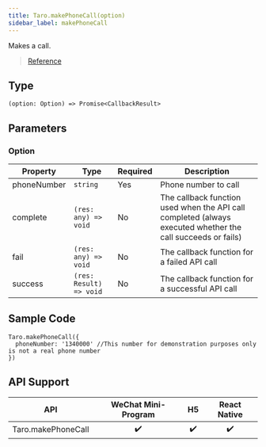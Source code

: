 ```yaml
---
title: Taro.makePhoneCall(option)
sidebar_label: makePhoneCall
---
```


Makes a call.

> [Reference](https://developers.weixin.qq.com/miniprogram/en/dev/api/device/phone/wx.makePhoneCall.html)

## Type

```tsx
(option: Option) => Promise<CallbackResult>
```

## Parameters

### Option

<table>
  <thead>
    <tr>
      <th>Property</th>
      <th>Type</th>
      <th style={{ textAlign: "center"}}>Required</th>
      <th>Description</th>
    </tr>
  </thead>
  <tbody>
    <tr>
      <td>phoneNumber</td>
      <td><code>string</code></td>
      <td style={{ textAlign: "center"}}>Yes</td>
      <td>Phone number to call</td>
    </tr>
    <tr>
      <td>complete</td>
      <td><code>(res: any) =&gt; void</code></td>
      <td style={{ textAlign: "center"}}>No</td>
      <td>The callback function used when the API call completed (always executed whether the call succeeds or fails)</td>
    </tr>
    <tr>
      <td>fail</td>
      <td><code>(res: any) =&gt; void</code></td>
      <td style={{ textAlign: "center"}}>No</td>
      <td>The callback function for a failed API call</td>
    </tr>
    <tr>
      <td>success</td>
      <td><code>(res: Result) =&gt; void</code></td>
      <td style={{ textAlign: "center"}}>No</td>
      <td>The callback function for a successful API call</td>
    </tr>
  </tbody>
</table>

## Sample Code

```tsx
Taro.makePhoneCall({
  phoneNumber: '1340000' //This number for demonstration purposes only is not a real phone number
})
```

## API Support

| API | WeChat Mini-Program | H5 | React Native |
| :---: | :---: | :---: | :---: |
| Taro.makePhoneCall | ✔️ | ✔️ | ✔️ |
